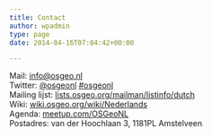 ```yaml
---
title: Contact
author: wpadmin
type: page
date: 2014-04-16T07:04:42+00:00

---
```

<div>
  Mail: <a title="info@osgeo.nl" href="mailto:info@osgeo.nl">info@osgeo.nl</a>
</div>

<div style="float: left;">
  Twitter: <a title="@osgeonl" href="https://twitter.com/osgeonl">@osgeonl</a> <a title="#osgeonl" href="https://twitter.com/search?q=%23osgeonl">#osgeonl</a><br /> Mailing lijst: <a href="http://lists.osgeo.org/mailman/listinfo/dutch">lists.osgeo.org/mailman/listinfo/dutch</a><br /> Wiki: <a title="wiki.osgeo.org/wiki/Nederlands" href="http://wiki.osgeo.org/wiki/Nederlands">wiki.osgeo.org/wiki/Nederlands</a><br /> Agenda: <a title="meetup.com/OSGeoNL" href="http://meetup.com/OSGeoNL">meetup.com/OSGeoNL</a><br /> Postadres: van der Hoochlaan 3, 1181PL Amstelveen
</div>

<div style="float: left;">
</div>

<div style="float: left;">
</div>

<div style="float: left;">
</div>

&nbsp;